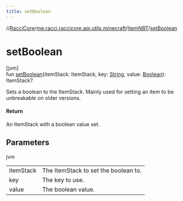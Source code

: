 ```yaml
---
title: setBoolean
---
```

//[RacciCore](../../../index.html)/[me.racci.raccicore.api.utils.minecraft](../index.html)/[ItemNBT](index.html)/[setBoolean](set-boolean.html)



# setBoolean



[jvm]\
fun [setBoolean](set-boolean.html)(itemStack: ItemStack, key: [String](https://kotlinlang.org/api/latest/jvm/stdlib/kotlin/-string/index.html), value: [Boolean](https://kotlinlang.org/api/latest/jvm/stdlib/kotlin/-boolean/index.html)): ItemStack?



Sets a boolean to the ItemStack. Mainly used for setting an item to be unbreakable on older versions.



#### Return



An ItemStack with a boolean value set.



## Parameters


jvm

| | |
|---|---|
| itemStack | The ItemStack to set the boolean to. |
| key | The key to use. |
| value | The boolean value. |




